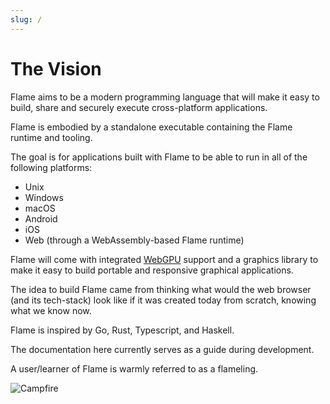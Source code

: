 ```yaml
---
slug: /
---
```


# The Vision

Flame aims to be a modern programming language that will make it easy to build, share and securely execute cross-platform applications.

Flame is embodied by a standalone executable containing the Flame runtime and tooling.

The goal is for applications built with Flame to be able to run in all of the following platforms:

* Unix
* Windows
* macOS
* Android
* iOS
* Web (through a WebAssembly-based Flame runtime)

Flame will come with integrated [WebGPU](https://www.w3.org/TR/webgpu/) support and a graphics library to make it easy to build portable and responsive graphical applications.

The idea to build Flame came from thinking what would the web browser (and its tech-stack) look like if it was created today from scratch, knowing what we know now.

Flame is inspired by Go, Rust, Typescript, and Haskell.

The documentation here currently serves as a guide during development.

A user/learner of Flame is warmly referred to as a flameling.

![Campfire](/img/campfire.jpg)

